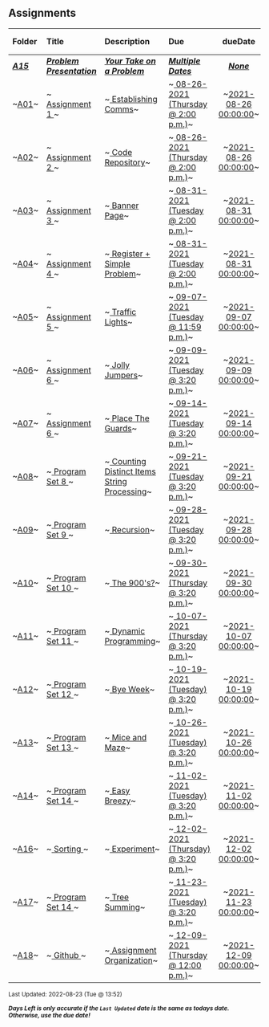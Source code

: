 ## Assignments

| Folder | Title | Description | Due | dueDate | Days Left<sup>*</sup> |
|:------|:------|:------|:------|:-----:|-----|
| ***<a href="https://github.com/rugbyprof/4883-Programming_Techniques/tree/master/Assignments/A15">A15</a>*** | ***<a href="https://github.com/rugbyprof/4883-Programming_Techniques/tree/master/Assignments/A15"> Problem Presentation </a>*** | ***<a href="https://github.com/rugbyprof/4883-Programming_Techniques/tree/master/Assignments/A15"> Your Take on a Problem</a>*** | ***<a href="https://github.com/rugbyprof/4883-Programming_Techniques/tree/master/Assignments/A15"> Multiple Dates</a>*** | ***<a href="https://github.com/rugbyprof/4883-Programming_Techniques/tree/master/Assignments/A15">None</a>*** |  |
| ~<a href="https://github.com/rugbyprof/4883-Programming_Techniques/tree/master/Assignments/A01">A01</a>~ | ~<a href="https://github.com/rugbyprof/4883-Programming_Techniques/tree/master/Assignments/A01"> Assignment 1 </a>~ | ~<a href="https://github.com/rugbyprof/4883-Programming_Techniques/tree/master/Assignments/A01"> Establishing Comms</a>~ | ~<a href="https://github.com/rugbyprof/4883-Programming_Techniques/tree/master/Assignments/A01"> 08-26-2021 (Thursday @ 2:00 p.m.)</a>~ | ~<a href="https://github.com/rugbyprof/4883-Programming_Techniques/tree/master/Assignments/A01">2021-08-26 00:00:00</a>~ | ---- |
| ~<a href="https://github.com/rugbyprof/4883-Programming_Techniques/tree/master/Assignments/A02">A02</a>~ | ~<a href="https://github.com/rugbyprof/4883-Programming_Techniques/tree/master/Assignments/A02"> Assignment 2 </a>~ | ~<a href="https://github.com/rugbyprof/4883-Programming_Techniques/tree/master/Assignments/A02"> Code Repository</a>~ | ~<a href="https://github.com/rugbyprof/4883-Programming_Techniques/tree/master/Assignments/A02"> 08-26-2021 (Thursday @ 2:00 p.m.)</a>~ | ~<a href="https://github.com/rugbyprof/4883-Programming_Techniques/tree/master/Assignments/A02">2021-08-26 00:00:00</a>~ | ---- |
| ~<a href="https://github.com/rugbyprof/4883-Programming_Techniques/tree/master/Assignments/A03">A03</a>~ | ~<a href="https://github.com/rugbyprof/4883-Programming_Techniques/tree/master/Assignments/A03"> Assignment 3 </a>~ | ~<a href="https://github.com/rugbyprof/4883-Programming_Techniques/tree/master/Assignments/A03"> Banner Page</a>~ | ~<a href="https://github.com/rugbyprof/4883-Programming_Techniques/tree/master/Assignments/A03"> 08-31-2021 (Tuesday @ 2:00 p.m.)</a>~ | ~<a href="https://github.com/rugbyprof/4883-Programming_Techniques/tree/master/Assignments/A03">2021-08-31 00:00:00</a>~ | ---- |
| ~<a href="https://github.com/rugbyprof/4883-Programming_Techniques/tree/master/Assignments/A04">A04</a>~ | ~<a href="https://github.com/rugbyprof/4883-Programming_Techniques/tree/master/Assignments/A04"> Assignment 4 </a>~ | ~<a href="https://github.com/rugbyprof/4883-Programming_Techniques/tree/master/Assignments/A04"> Register + Simple Problem</a>~ | ~<a href="https://github.com/rugbyprof/4883-Programming_Techniques/tree/master/Assignments/A04"> 08-31-2021 (Tuesday @ 2:00 p.m.)</a>~ | ~<a href="https://github.com/rugbyprof/4883-Programming_Techniques/tree/master/Assignments/A04">2021-08-31 00:00:00</a>~ | ---- |
| ~<a href="https://github.com/rugbyprof/4883-Programming_Techniques/tree/master/Assignments/A05">A05</a>~ | ~<a href="https://github.com/rugbyprof/4883-Programming_Techniques/tree/master/Assignments/A05"> Assignment 5 </a>~ | ~<a href="https://github.com/rugbyprof/4883-Programming_Techniques/tree/master/Assignments/A05"> Traffic Lights</a>~ | ~<a href="https://github.com/rugbyprof/4883-Programming_Techniques/tree/master/Assignments/A05"> 09-07-2021 (Tuesday @ 11:59 p.m.)</a>~ | ~<a href="https://github.com/rugbyprof/4883-Programming_Techniques/tree/master/Assignments/A05">2021-09-07 00:00:00</a>~ | ---- |
| ~<a href="https://github.com/rugbyprof/4883-Programming_Techniques/tree/master/Assignments/A06">A06</a>~ | ~<a href="https://github.com/rugbyprof/4883-Programming_Techniques/tree/master/Assignments/A06"> Assignment 6 </a>~ | ~<a href="https://github.com/rugbyprof/4883-Programming_Techniques/tree/master/Assignments/A06"> Jolly Jumpers</a>~ | ~<a href="https://github.com/rugbyprof/4883-Programming_Techniques/tree/master/Assignments/A06"> 09-09-2021 (Tuesday @ 3:20 p.m.)</a>~ | ~<a href="https://github.com/rugbyprof/4883-Programming_Techniques/tree/master/Assignments/A06">2021-09-09 00:00:00</a>~ | ---- |
| ~<a href="https://github.com/rugbyprof/4883-Programming_Techniques/tree/master/Assignments/A07">A07</a>~ | ~<a href="https://github.com/rugbyprof/4883-Programming_Techniques/tree/master/Assignments/A07"> Assignment 6 </a>~ | ~<a href="https://github.com/rugbyprof/4883-Programming_Techniques/tree/master/Assignments/A07"> Place The Guards</a>~ | ~<a href="https://github.com/rugbyprof/4883-Programming_Techniques/tree/master/Assignments/A07"> 09-14-2021 (Tuesday @ 3:20 p.m.)</a>~ | ~<a href="https://github.com/rugbyprof/4883-Programming_Techniques/tree/master/Assignments/A07">2021-09-14 00:00:00</a>~ | ---- |
| ~<a href="https://github.com/rugbyprof/4883-Programming_Techniques/tree/master/Assignments/A08">A08</a>~ | ~<a href="https://github.com/rugbyprof/4883-Programming_Techniques/tree/master/Assignments/A08"> Program Set 8 </a>~ | ~<a href="https://github.com/rugbyprof/4883-Programming_Techniques/tree/master/Assignments/A08"> Counting Distinct Items String Processing</a>~ | ~<a href="https://github.com/rugbyprof/4883-Programming_Techniques/tree/master/Assignments/A08"> 09-21-2021 (Tuesday @ 3:20 p.m.)</a>~ | ~<a href="https://github.com/rugbyprof/4883-Programming_Techniques/tree/master/Assignments/A08">2021-09-21 00:00:00</a>~ | ---- |
| ~<a href="https://github.com/rugbyprof/4883-Programming_Techniques/tree/master/Assignments/A09">A09</a>~ | ~<a href="https://github.com/rugbyprof/4883-Programming_Techniques/tree/master/Assignments/A09"> Program Set 9 </a>~ | ~<a href="https://github.com/rugbyprof/4883-Programming_Techniques/tree/master/Assignments/A09"> Recursion</a>~ | ~<a href="https://github.com/rugbyprof/4883-Programming_Techniques/tree/master/Assignments/A09"> 09-28-2021 (Tuesday @ 3:20 p.m.)</a>~ | ~<a href="https://github.com/rugbyprof/4883-Programming_Techniques/tree/master/Assignments/A09">2021-09-28 00:00:00</a>~ | ---- |
| ~<a href="https://github.com/rugbyprof/4883-Programming_Techniques/tree/master/Assignments/A10">A10</a>~ | ~<a href="https://github.com/rugbyprof/4883-Programming_Techniques/tree/master/Assignments/A10"> Program Set 10 </a>~ | ~<a href="https://github.com/rugbyprof/4883-Programming_Techniques/tree/master/Assignments/A10"> The 900's?</a>~ | ~<a href="https://github.com/rugbyprof/4883-Programming_Techniques/tree/master/Assignments/A10"> 09-30-2021 (Thursday @ 3:20 p.m.)</a>~ | ~<a href="https://github.com/rugbyprof/4883-Programming_Techniques/tree/master/Assignments/A10">2021-09-30 00:00:00</a>~ | ---- |
| ~<a href="https://github.com/rugbyprof/4883-Programming_Techniques/tree/master/Assignments/A11">A11</a>~ | ~<a href="https://github.com/rugbyprof/4883-Programming_Techniques/tree/master/Assignments/A11"> Program Set 11 </a>~ | ~<a href="https://github.com/rugbyprof/4883-Programming_Techniques/tree/master/Assignments/A11"> Dynamic Programming</a>~ | ~<a href="https://github.com/rugbyprof/4883-Programming_Techniques/tree/master/Assignments/A11"> 10-07-2021 (Thursday @ 3:20 p.m.)</a>~ | ~<a href="https://github.com/rugbyprof/4883-Programming_Techniques/tree/master/Assignments/A11">2021-10-07 00:00:00</a>~ | ---- |
| ~<a href="https://github.com/rugbyprof/4883-Programming_Techniques/tree/master/Assignments/A12">A12</a>~ | ~<a href="https://github.com/rugbyprof/4883-Programming_Techniques/tree/master/Assignments/A12"> Program Set 12 </a>~ | ~<a href="https://github.com/rugbyprof/4883-Programming_Techniques/tree/master/Assignments/A12"> Bye Week</a>~ | ~<a href="https://github.com/rugbyprof/4883-Programming_Techniques/tree/master/Assignments/A12"> 10-19-2021 (Tuesday) @ 3:20 p.m.)</a>~ | ~<a href="https://github.com/rugbyprof/4883-Programming_Techniques/tree/master/Assignments/A12">2021-10-19 00:00:00</a>~ | ---- |
| ~<a href="https://github.com/rugbyprof/4883-Programming_Techniques/tree/master/Assignments/A13">A13</a>~ | ~<a href="https://github.com/rugbyprof/4883-Programming_Techniques/tree/master/Assignments/A13"> Program Set 13 </a>~ | ~<a href="https://github.com/rugbyprof/4883-Programming_Techniques/tree/master/Assignments/A13"> Mice and Maze</a>~ | ~<a href="https://github.com/rugbyprof/4883-Programming_Techniques/tree/master/Assignments/A13"> 10-26-2021 (Tuesday) @ 3:20 p.m.)</a>~ | ~<a href="https://github.com/rugbyprof/4883-Programming_Techniques/tree/master/Assignments/A13">2021-10-26 00:00:00</a>~ | ---- |
| ~<a href="https://github.com/rugbyprof/4883-Programming_Techniques/tree/master/Assignments/A14">A14</a>~ | ~<a href="https://github.com/rugbyprof/4883-Programming_Techniques/tree/master/Assignments/A14"> Program Set 14 </a>~ | ~<a href="https://github.com/rugbyprof/4883-Programming_Techniques/tree/master/Assignments/A14"> Easy Breezy</a>~ | ~<a href="https://github.com/rugbyprof/4883-Programming_Techniques/tree/master/Assignments/A14"> 11-02-2021 (Tuesday) @ 3:20 p.m.)</a>~ | ~<a href="https://github.com/rugbyprof/4883-Programming_Techniques/tree/master/Assignments/A14">2021-11-02 00:00:00</a>~ | ---- |
| ~<a href="https://github.com/rugbyprof/4883-Programming_Techniques/tree/master/Assignments/A16">A16</a>~ | ~<a href="https://github.com/rugbyprof/4883-Programming_Techniques/tree/master/Assignments/A16"> Sorting </a>~ | ~<a href="https://github.com/rugbyprof/4883-Programming_Techniques/tree/master/Assignments/A16"> Experiment</a>~ | ~<a href="https://github.com/rugbyprof/4883-Programming_Techniques/tree/master/Assignments/A16"> 12-02-2021 (Thursday) @ 3:20 p.m.)</a>~ | ~<a href="https://github.com/rugbyprof/4883-Programming_Techniques/tree/master/Assignments/A16">2021-12-02 00:00:00</a>~ | ---- |
| ~<a href="https://github.com/rugbyprof/4883-Programming_Techniques/tree/master/Assignments/A17">A17</a>~ | ~<a href="https://github.com/rugbyprof/4883-Programming_Techniques/tree/master/Assignments/A17"> Program Set 14 </a>~ | ~<a href="https://github.com/rugbyprof/4883-Programming_Techniques/tree/master/Assignments/A17"> Tree Summing</a>~ | ~<a href="https://github.com/rugbyprof/4883-Programming_Techniques/tree/master/Assignments/A17"> 11-23-2021 (Tuesday) @ 3:20 p.m.)</a>~ | ~<a href="https://github.com/rugbyprof/4883-Programming_Techniques/tree/master/Assignments/A17">2021-11-23 00:00:00</a>~ | ---- |
| ~<a href="https://github.com/rugbyprof/4883-Programming_Techniques/tree/master/Assignments/A18">A18</a>~ | ~<a href="https://github.com/rugbyprof/4883-Programming_Techniques/tree/master/Assignments/A18"> Github </a>~ | ~<a href="https://github.com/rugbyprof/4883-Programming_Techniques/tree/master/Assignments/A18"> Assignment Organization</a>~ | ~<a href="https://github.com/rugbyprof/4883-Programming_Techniques/tree/master/Assignments/A18"> 12-09-2021 (Thursday @ 12:00 p.m.)</a>~ | ~<a href="https://github.com/rugbyprof/4883-Programming_Techniques/tree/master/Assignments/A18">2021-12-09 00:00:00</a>~ | ---- |

<sup>Last Updated: 2022-08-23 (Tue @ 13:52)</sup> 

<sup>***Days Left is only accurate if the `Last Updated` date is the same as todays date. Otherwise, use the due date!***</sup> 